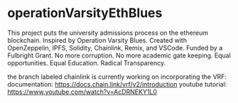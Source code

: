 # operationVarsityEthBlues
This project puts the university admissions process on the ethereum blockchain. Inspired by Operation Varsity Blues. Created with OpenZeppelin, IPFS, Solidity, Chainlink, Remix, and VSCode. Funded by a Fulbright Grant. No more corruption. No more academic gate keeping. Equal opportunities. Equal Education. Radical Transparency.

the branch labeled chainlink is currently working on incorporating the VRF:
documentation: https://docs.chain.link/vrf/v2/introduction
youtube tutorial: https://www.youtube.com/watch?v=AcDRNEKY1L0